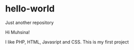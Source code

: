 # hello-world
Just another repository

Hi Muhsina!

I like PHP, HTML, Javasript and CSS.
This is my first project
